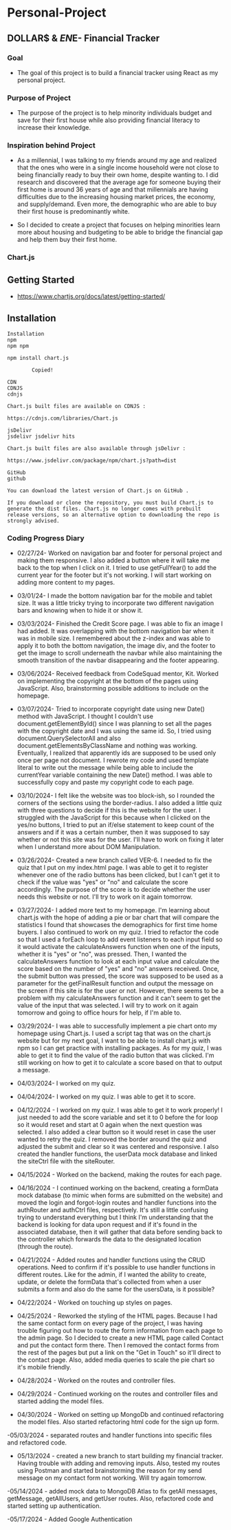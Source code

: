 # Personal-Project
## DOLLAR$ & $EN$E- Financial Tracker

### Goal
- The goal of this project is to build a financial tracker using React as my personal project.

### Purpose of Project
- The purpose of the project is to help minority individuals budget and save for their first house while also providing financial literacy to increase their knowledge.

### Inspiration behind Project
- As a millennial, I was talking to my friends around my age and realized that the ones who were in a single income household were not close to being financially ready to buy their own home, despite wanting to. I did research and discovered that the average age for someone buying their first home is around 36 years of age and that millennials are having difficulties due to the increasing housing market prices, the economy, and supply/demand. Even more, the demographic who are able to buy their first house is predominantly white. 

- So I decided to create a project that focuses on helping minorities learn more about housing and budgeting to be able to bridge the financial gap and help them buy their first home.

### Chart.js
## Getting Started
- https://www.chartjs.org/docs/latest/getting-started/

## Installation
    Installation
    npm
    npm npm

    npm install chart.js
    
            Copied!
        
    CDN
    CDNJS
    cdnjs

    Chart.js built files are available on CDNJS :

    https://cdnjs.com/libraries/Chart.js

    jsDelivr
    jsdelivr jsdelivr hits

    Chart.js built files are also available through jsDelivr :

    https://www.jsdelivr.com/package/npm/chart.js?path=dist

    GitHub
    github

    You can download the latest version of Chart.js on GitHub .

    If you download or clone the repository, you must build Chart.js to generate the dist files. Chart.js no longer comes with prebuilt release versions, so an alternative option to downloading the repo is strongly advised.


### Coding Progress Diary
- 02/27/24- Worked on navigation bar and footer for personal project and making them responsive. I also added a button where it will take me back to the top when I click on it. I tried to use getFullYear() to add the current year for the footer but it's not working. I will start working on adding more content to my pages.

- 03/01/24- I made the bottom navigation bar for the mobile and tablet size. It was a little tricky trying to incorporate two different navigation bars and knowing when to hide it or show it.

- 03/03/2024- Finished the Credit Score page. I was able to fix an image I had added. It was overlapping with the bottom navigation bar when it was in mobile size. I remembered about the z-index and was able to apply it to both the bottom navigation, the image div, and the footer to get the image to scroll underneath the navbar while also maintaining the smooth transition of the navbar disappearing and the footer appearing.

- 03/06/2024- Received feedback from CodeSquad mentor, Kit. Worked on implementing the copyright at the bottom of the pages using JavaScript. Also, brainstorming possible additions to include on the homepage.

- 03/07/2024- Tried to incorporate copyright date using new Date() method with JavaScript. I thought I couldn't use document.getElementById() since I was planning to set all the pages with the copyright date and I was using the same id. So, I tried using document.QuerySelectorAll and also document.getElementsByClassName and nothing was working. Eventually, I realized that apparently ids are supposed to be used only once per page not document. I rewrote my code and used template literal to write out the message while being able to include the currentYear variable containing the new Date() method. I was able to successfully copy and paste my copyright code to each page.

- 03/10/2024- I felt like the website was too block-ish, so I rounded the corners of the sections using the border-radius. I also added a little quiz with three questions to decide if this is the website for the user. I struggled with the JavaScript for this because when I clicked on the yes/no buttons, I tried to put an if/else statement to keep count of the answers and if it was a certain number, then it was supposed to say whether or not this site was for the user. I'll have to work on fixing it later when I understand more about DOM Manipulation.

- 03/26/2024- Created a new branch called VER-6. I needed to fix the quiz that I put on my index.html page. I was able to get it to register whenever one of the radio buttons has been clicked, but I can't get it to check if the value was "yes" or "no" and calculate the score accordingly. The purpose of the score is to decide whether the user needs this website or not. I'll try to work on it again tomorrow.
  
- 03/27/2024- I added more text to my homepage. I'm learning about chart.js with the hope of adding a pie or bar chart that will compare the statistics I found that showcases the demographics for first time home buyers. I also continued to work on my quiz. I tried to refactor the code so that I used a forEach loop to add event listeners to each input field so it would activate the calculateAnswers function when one of the inputs, whether it is "yes" or "no", was pressed. Then, I wanted the calculateAnswers function to look at each input value and calculate the score based on the number of "yes" and "no" answers received. Once, the submit button was pressed, the score was supposed to be used as a parameter for the getFinalResult function and output the message on the screen if this site is for the user or not. However, there seems to be a problem with my calculateAnswers function and it can't seem to get the value of the input that was selected. I will try to work on it again tomorrow and going to office hours for help, if I'm able to.

- 03/29/2024- I was able to successfully implement a pie chart onto my homepage using Chart.js. I used a script tag that was on the chart.js website but for my next goal, I want to be able to install chart.js with npm so I can get practice with installing packages. As for my quiz, I was able to get it to find the value of the radio button that was clicked. I'm still working on how to get it to calculate a score based on that to output a message.

- 04/03/2024- I worked on my quiz.

- 04/04/2024- I worked on my quiz. I was able to get it to score.

- 04/12/2024 - I worked on my quiz. I was able to get it to work properly! I just needed to add the score variable and set it to 0 before the for loop so it would reset and start at 0 again when the next question was selected. I also added a clear button so it would reset in case the user wanted to retry the quiz. I removed the border around the quiz and adjusted the submit and clear so it was centered and responsive. I also created the handler functions, the userData mock database and linked the siteCtrl file with the siteRouter.

-  04/15/2024 - Worked on the backend, making the routes for each page.

-  04/16/2024 - I continued working on the backend, creating a formData mock database (to mimic when forms are submitted on the website) and moved the login and forgot-login routes and handler functions into the authRouter and authCtrl files, respectively. It's still a little confusing trying to understand everything but I think I'm understanding that the backend is looking for data upon request and if it's found in the associated database, then it will gather that data before sending back to the controller which forwards the data to the designated location (through the route).

- 04/21/2024 - Added routes and handler functions using the CRUD operations. Need to confirm if it's possible to use handler functions in different routes. Like for the admin, if I wanted the ability to create, update, or delete the formData that's collected from when a user submits a form and also do the same for the usersData, is it possible?

- 04/22/2024 - Worked on touching up styles on pages.

- 04/25/2024 - Reworked the styling of the HTML pages. Because I had the same contact form on every page of the project, I was having trouble figuring out how to route the form information from each page to the admin page. So I decided to create a new HTML page called Contact and put the contact form there. Then I removed the contact forms from the rest of the pages but put a link on the "Get in Touch" so it'll direct to the contact page. Also, added media queries to scale the pie chart so it's mobile friendly.
- 04/28/2024 - Worked on the routes and controller files.
  
- 04/29/2024 - Continued working on the routes and controller files and started adding the model files.
  
- 04/30/2024 - Worked on setting up MongoDb and continued refactoring the model files. Also started refactoring html code for the sign up form.

-05/03/2024 - separated routes and handler functions into specific files and refactored code.
  
- 05/13/2024 - created a new branch to start building my financial tracker. Having trouble with adding and removing inputs. Also, tested my routes using Postman and started brainstorming the reason for my send message on my contact form not working. Will try again tomorrow. 

-05/14/2024 - added mock data to MongoDB Atlas to fix getAll messages, getMessage, getAllUsers, and getUser routes. Also, refactored code and started setting up authentication.

-05/17/2024 - Added Google Authentication